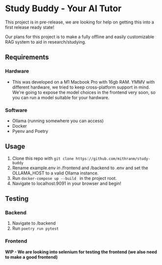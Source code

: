 # Study Buddy - Your AI Tutor

This project is in pre-release, we are looking for help on getting this into a first release ready state!

Our plans for this project is to make a fully offline and easily customizable RAG system to aid in research/studying.
## Requirements
### Hardware

* This was developed on a M1 Macbook Pro with 16gb RAM. YMMV with different hardware, we tried to keep cross-platform support in mind. We're going to expose the model choices in the frontend very soon, so you can run a model suitable for your hardware.

### Software

* Ollama (running somewhere you can access)
* Docker
* Pyenv and Poetry

## Usage

1. Clone this repo with ``git clone https://github.com/mithranm/study-buddy``
2. Rename example.env in /frontend and /backend to .env and set the OLLAMA_HOST to a valid Ollama instance.
3. Run ``docker-compose up --build `` in the project root.
4. Navigate to localhost:9091 in your browser and begin!

## Testing
### Backend
1. Navigate to /backend
2. Run ``poetry run pytest``

### Frontend
**WIP - We are looking into selenium for testing the frontend (we also need to make a good frontend)**

